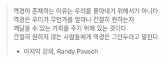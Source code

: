 > 역경이 존재하는 이유는 우리를 몰아내기 위해서가 아니다.  
> 역경은 우리가 무언가를 얼마나 간절히 원하는지  
> 깨달을 수 있는 기회를 주기 위해 있는 것이다.  
> 간절히 원하지 않는 사람들에게 역경은 그만두라고 말한다.  
> - 마지막 강의, Randy Pausch

